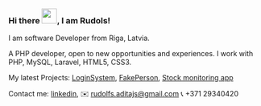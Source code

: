 ### Hi there <img src="https://raw.githubusercontent.com/MartinHeinz/MartinHeinz/master/wave.gif" width="30px">, I am Rudols!

I am software Developer from Riga, Latvia.

A PHP developer, open to new opportunities and experiences. I work with PHP, MySQL, Laravel, HTML5, CSS3.

My latest Projects:
[LoginSystem](https://github.com/rudolfsaditajs/codelex_login),
[FakePerson](https://github.com/rudolfsaditajs/codelex_fake_person),
[Stock monitoring app](https://github.com/rudolfsaditajs/codelex_stocks)

Contact me:
[linkedin](www.linkedin.com/in/rudolfs-aditajs-5b0650233),
✉️ rudolfs.aditajs@gmail.com
📞 +371 29340420
